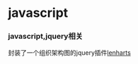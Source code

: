 # javascript
### javascript,jquery相关 
<!--lencharts-->
封装了一个组织架构图的jquery插件[lenharts](https://github.com/liubin915249126/javascript/tree/master/lencharts)

